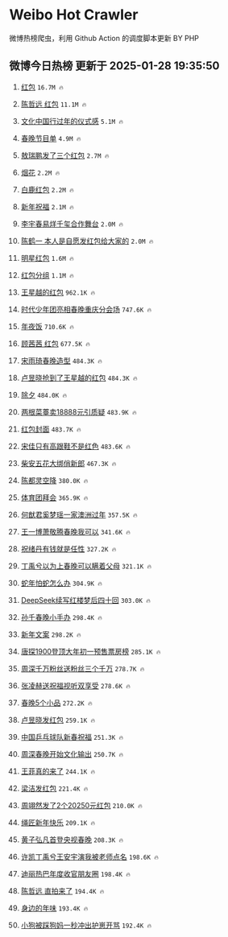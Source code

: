 # Weibo Hot Crawler 



微博热榜爬虫，利用 Github Action 的调度脚本更新 BY PHP 


## 微博今日热榜 更新于 2025-01-28 19:35:50 
1. [红包](https://s.weibo.com/weibo?q=%E7%BA%A2%E5%8C%85&t=31&band_rank=1&Refer=top) `16.7M 🔥` 

1. [陈哲远 红包](https://s.weibo.com/weibo?q=%E9%99%88%E5%93%B2%E8%BF%9C%20%E7%BA%A2%E5%8C%85&t=31&band_rank=2&Refer=top) `11.1M 🔥` 

1. [文化中国行过年的仪式感](https://s.weibo.com/weibo?q=%23%E6%96%87%E5%8C%96%E4%B8%AD%E5%9B%BD%E8%A1%8C%E8%BF%87%E5%B9%B4%E7%9A%84%E4%BB%AA%E5%BC%8F%E6%84%9F%23&t=31&band_rank=3&Refer=top) `5.1M 🔥` 

1. [春晚节目单](https://s.weibo.com/weibo?q=%23%E6%98%A5%E6%99%9A%E8%8A%82%E7%9B%AE%E5%8D%95%23&t=31&band_rank=4&Refer=top) `4.9M 🔥` 

1. [敖瑞鹏发了三个红包](https://s.weibo.com/weibo?q=%E6%95%96%E7%91%9E%E9%B9%8F%E5%8F%91%E4%BA%86%E4%B8%89%E4%B8%AA%E7%BA%A2%E5%8C%85&t=31&band_rank=5&Refer=top) `2.7M 🔥` 

1. [烟花](https://s.weibo.com/weibo?q=%E7%83%9F%E8%8A%B1&t=31&band_rank=6&Refer=top) `2.2M 🔥` 

1. [白鹿红包](https://s.weibo.com/weibo?q=%E7%99%BD%E9%B9%BF%E7%BA%A2%E5%8C%85&t=31&band_rank=7&Refer=top) `2.2M 🔥` 

1. [新年祝福](https://s.weibo.com/weibo?q=%E6%96%B0%E5%B9%B4%E7%A5%9D%E7%A6%8F&t=31&band_rank=8&Refer=top) `2.1M 🔥` 

1. [李宇春易烊千玺合作舞台](https://s.weibo.com/weibo?q=%23%E6%9D%8E%E5%AE%87%E6%98%A5%E6%98%93%E7%83%8A%E5%8D%83%E7%8E%BA%E5%90%88%E4%BD%9C%E8%88%9E%E5%8F%B0%23&t=31&band_rank=9&Refer=top) `2.0M 🔥` 

1. [陈鹤一 本人是自愿发红包给大家的](https://s.weibo.com/weibo?q=%E9%99%88%E9%B9%A4%E4%B8%80%20%E6%9C%AC%E4%BA%BA%E6%98%AF%E8%87%AA%E6%84%BF%E5%8F%91%E7%BA%A2%E5%8C%85%E7%BB%99%E5%A4%A7%E5%AE%B6%E7%9A%84&t=31&band_rank=10&Refer=top) `2.0M 🔥` 

1. [明星红包](https://s.weibo.com/weibo?q=%E6%98%8E%E6%98%9F%E7%BA%A2%E5%8C%85&t=31&band_rank=11&Refer=top) `1.6M 🔥` 

1. [红包分组](https://s.weibo.com/weibo?q=%E7%BA%A2%E5%8C%85%E5%88%86%E7%BB%84&t=31&band_rank=12&Refer=top) `1.1M 🔥` 

1. [王星越的红包](https://s.weibo.com/weibo?q=%23%E7%8E%8B%E6%98%9F%E8%B6%8A%E7%9A%84%E7%BA%A2%E5%8C%85%23&t=31&band_rank=13&Refer=top) `962.1K 🔥` 

1. [时代少年团亮相春晚重庆分会场](https://s.weibo.com/weibo?q=%23%E6%97%B6%E4%BB%A3%E5%B0%91%E5%B9%B4%E5%9B%A2%E4%BA%AE%E7%9B%B8%E6%98%A5%E6%99%9A%E9%87%8D%E5%BA%86%E5%88%86%E4%BC%9A%E5%9C%BA%23&t=31&band_rank=14&Refer=top) `747.6K 🔥` 

1. [年夜饭](https://s.weibo.com/weibo?q=%E5%B9%B4%E5%A4%9C%E9%A5%AD&t=31&band_rank=15&Refer=top) `710.6K 🔥` 

1. [顾茜茜 红包](https://s.weibo.com/weibo?q=%E9%A1%BE%E8%8C%9C%E8%8C%9C%20%E7%BA%A2%E5%8C%85&t=31&band_rank=16&Refer=top) `677.5K 🔥` 

1. [宋雨琦春晚造型](https://s.weibo.com/weibo?q=%E5%AE%8B%E9%9B%A8%E7%90%A6%E6%98%A5%E6%99%9A%E9%80%A0%E5%9E%8B&t=31&band_rank=17&Refer=top) `484.3K 🔥` 

1. [卢昱晓抢到了王星越的红包](https://s.weibo.com/weibo?q=%23%E5%8D%A2%E6%98%B1%E6%99%93%E6%8A%A2%E5%88%B0%E4%BA%86%E7%8E%8B%E6%98%9F%E8%B6%8A%E7%9A%84%E7%BA%A2%E5%8C%85%23&t=31&band_rank=18&Refer=top) `484.3K 🔥` 

1. [除夕](https://s.weibo.com/weibo?q=%E9%99%A4%E5%A4%95&t=31&band_rank=19&Refer=top) `484.0K 🔥` 

1. [两根菜薹卖18888元引质疑](https://s.weibo.com/weibo?q=%23%E4%B8%A4%E6%A0%B9%E8%8F%9C%E8%96%B9%E5%8D%9618888%E5%85%83%E5%BC%95%E8%B4%A8%E7%96%91%23&t=31&band_rank=20&Refer=top) `483.9K 🔥` 

1. [红包封面](https://s.weibo.com/weibo?q=%E7%BA%A2%E5%8C%85%E5%B0%81%E9%9D%A2&t=31&band_rank=21&Refer=top) `483.7K 🔥` 

1. [宋佳只有高跟鞋不是红色](https://s.weibo.com/weibo?q=%E5%AE%8B%E4%BD%B3%E5%8F%AA%E6%9C%89%E9%AB%98%E8%B7%9F%E9%9E%8B%E4%B8%8D%E6%98%AF%E7%BA%A2%E8%89%B2&t=31&band_rank=22&Refer=top) `483.6K 🔥` 

1. [柴安五花大绑俏新郎](https://s.weibo.com/weibo?q=%E6%9F%B4%E5%AE%89%E4%BA%94%E8%8A%B1%E5%A4%A7%E7%BB%91%E4%BF%8F%E6%96%B0%E9%83%8E&t=31&band_rank=23&Refer=top) `467.3K 🔥` 

1. [陈都灵空降](https://s.weibo.com/weibo?q=%E9%99%88%E9%83%BD%E7%81%B5%E7%A9%BA%E9%99%8D&t=31&band_rank=24&Refer=top) `380.0K 🔥` 

1. [体育团拜会](https://s.weibo.com/weibo?q=%E4%BD%93%E8%82%B2%E5%9B%A2%E6%8B%9C%E4%BC%9A&t=31&band_rank=25&Refer=top) `365.9K 🔥` 

1. [何猷君奚梦瑶一家澳洲过年](https://s.weibo.com/weibo?q=%23%E4%BD%95%E7%8C%B7%E5%90%9B%E5%A5%9A%E6%A2%A6%E7%91%B6%E4%B8%80%E5%AE%B6%E6%BE%B3%E6%B4%B2%E8%BF%87%E5%B9%B4%23&t=31&band_rank=26&Refer=top) `357.5K 🔥` 

1. [王一博萧敬腾春晚我可以](https://s.weibo.com/weibo?q=%23%E7%8E%8B%E4%B8%80%E5%8D%9A%E8%90%A7%E6%95%AC%E8%85%BE%E6%98%A5%E6%99%9A%E6%88%91%E5%8F%AF%E4%BB%A5%23&t=31&band_rank=27&Refer=top) `341.6K 🔥` 

1. [祝绪丹有钱就是任性](https://s.weibo.com/weibo?q=%23%E7%A5%9D%E7%BB%AA%E4%B8%B9%E6%9C%89%E9%92%B1%E5%B0%B1%E6%98%AF%E4%BB%BB%E6%80%A7%23&t=31&band_rank=28&Refer=top) `327.2K 🔥` 

1. [丁禹兮以为上春晚可以瞒着父母](https://s.weibo.com/weibo?q=%23%E4%B8%81%E7%A6%B9%E5%85%AE%E4%BB%A5%E4%B8%BA%E4%B8%8A%E6%98%A5%E6%99%9A%E5%8F%AF%E4%BB%A5%E7%9E%92%E7%9D%80%E7%88%B6%E6%AF%8D%23&t=31&band_rank=29&Refer=top) `321.1K 🔥` 

1. [蛇年怕蛇怎么办](https://s.weibo.com/weibo?q=%23%E8%9B%87%E5%B9%B4%E6%80%95%E8%9B%87%E6%80%8E%E4%B9%88%E5%8A%9E%23&t=31&band_rank=30&Refer=top) `304.9K 🔥` 

1. [DeepSeek续写红楼梦后四十回](https://s.weibo.com/weibo?q=%23DeepSeek%E7%BB%AD%E5%86%99%E7%BA%A2%E6%A5%BC%E6%A2%A6%E5%90%8E%E5%9B%9B%E5%8D%81%E5%9B%9E%23&t=31&band_rank=31&Refer=top) `303.0K 🔥` 

1. [孙千春晚小手办](https://s.weibo.com/weibo?q=%23%E5%AD%99%E5%8D%83%E6%98%A5%E6%99%9A%E5%B0%8F%E6%89%8B%E5%8A%9E%23&t=31&band_rank=32&Refer=top) `298.4K 🔥` 

1. [新年文案](https://s.weibo.com/weibo?q=%E6%96%B0%E5%B9%B4%E6%96%87%E6%A1%88&t=31&band_rank=33&Refer=top) `298.2K 🔥` 

1. [唐探1900登顶大年初一预售票房榜](https://s.weibo.com/weibo?q=%23%E5%94%90%E6%8E%A21900%E7%99%BB%E9%A1%B6%E5%A4%A7%E5%B9%B4%E5%88%9D%E4%B8%80%E9%A2%84%E5%94%AE%E7%A5%A8%E6%88%BF%E6%A6%9C%23&t=31&band_rank=34&Refer=top) `285.1K 🔥` 

1. [周深千万粉丝送粉丝三个千万](https://s.weibo.com/weibo?q=%E5%91%A8%E6%B7%B1%E5%8D%83%E4%B8%87%E7%B2%89%E4%B8%9D%E9%80%81%E7%B2%89%E4%B8%9D%E4%B8%89%E4%B8%AA%E5%8D%83%E4%B8%87&t=31&band_rank=35&Refer=top) `278.7K 🔥` 

1. [张凌赫送祝福视听双享受](https://s.weibo.com/weibo?q=%23%E5%BC%A0%E5%87%8C%E8%B5%AB%E9%80%81%E7%A5%9D%E7%A6%8F%E8%A7%86%E5%90%AC%E5%8F%8C%E4%BA%AB%E5%8F%97%23&t=31&band_rank=36&Refer=top) `278.6K 🔥` 

1. [春晚5个小品](https://s.weibo.com/weibo?q=%23%E6%98%A5%E6%99%9A5%E4%B8%AA%E5%B0%8F%E5%93%81%23&t=31&band_rank=37&Refer=top) `272.2K 🔥` 

1. [卢昱晓发红包](https://s.weibo.com/weibo?q=%E5%8D%A2%E6%98%B1%E6%99%93%E5%8F%91%E7%BA%A2%E5%8C%85&t=31&band_rank=38&Refer=top) `259.1K 🔥` 

1. [中国乒乓球队新春祝福](https://s.weibo.com/weibo?q=%23%E4%B8%AD%E5%9B%BD%E4%B9%92%E4%B9%93%E7%90%83%E9%98%9F%E6%96%B0%E6%98%A5%E7%A5%9D%E7%A6%8F%23&t=31&band_rank=39&Refer=top) `251.3K 🔥` 

1. [周深春晚开始文化输出](https://s.weibo.com/weibo?q=%23%E5%91%A8%E6%B7%B1%E6%98%A5%E6%99%9A%E5%BC%80%E5%A7%8B%E6%96%87%E5%8C%96%E8%BE%93%E5%87%BA%23&t=31&band_rank=40&Refer=top) `250.7K 🔥` 

1. [王菲真的来了](https://s.weibo.com/weibo?q=%E7%8E%8B%E8%8F%B2%E7%9C%9F%E7%9A%84%E6%9D%A5%E4%BA%86&t=31&band_rank=41&Refer=top) `244.1K 🔥` 

1. [梁洁发红包](https://s.weibo.com/weibo?q=%E6%A2%81%E6%B4%81%E5%8F%91%E7%BA%A2%E5%8C%85&t=31&band_rank=42&Refer=top) `221.4K 🔥` 

1. [周翊然发了2个20250元红包](https://s.weibo.com/weibo?q=%23%E5%91%A8%E7%BF%8A%E7%84%B6%E5%8F%91%E4%BA%862%E4%B8%AA20250%E5%85%83%E7%BA%A2%E5%8C%85%23&t=31&band_rank=43&Refer=top) `210.0K 🔥` 

1. [绳匠新年快乐](https://s.weibo.com/weibo?q=%23%E7%BB%B3%E5%8C%A0%E6%96%B0%E5%B9%B4%E5%BF%AB%E4%B9%90%23&t=31&band_rank=44&Refer=top) `209.1K 🔥` 

1. [黄子弘凡首登央视春晚](https://s.weibo.com/weibo?q=%23%E9%BB%84%E5%AD%90%E5%BC%98%E5%87%A1%E9%A6%96%E7%99%BB%E5%A4%AE%E8%A7%86%E6%98%A5%E6%99%9A%23&t=31&band_rank=45&Refer=top) `208.3K 🔥` 

1. [许凯丁禹兮王安宇演我被老师点名](https://s.weibo.com/weibo?q=%E8%AE%B8%E5%87%AF%E4%B8%81%E7%A6%B9%E5%85%AE%E7%8E%8B%E5%AE%89%E5%AE%87%E6%BC%94%E6%88%91%E8%A2%AB%E8%80%81%E5%B8%88%E7%82%B9%E5%90%8D&t=31&band_rank=46&Refer=top) `198.6K 🔥` 

1. [迪丽热巴年度收官朋友圈](https://s.weibo.com/weibo?q=%23%E8%BF%AA%E4%B8%BD%E7%83%AD%E5%B7%B4%E5%B9%B4%E5%BA%A6%E6%94%B6%E5%AE%98%E6%9C%8B%E5%8F%8B%E5%9C%88%23&t=31&band_rank=47&Refer=top) `198.4K 🔥` 

1. [陈哲远 直拍来了](https://s.weibo.com/weibo?q=%E9%99%88%E5%93%B2%E8%BF%9C%20%E7%9B%B4%E6%8B%8D%E6%9D%A5%E4%BA%86&t=31&band_rank=48&Refer=top) `194.4K 🔥` 

1. [身边的年味](https://s.weibo.com/weibo?q=%23%E8%BA%AB%E8%BE%B9%E7%9A%84%E5%B9%B4%E5%91%B3%23&t=31&band_rank=49&Refer=top) `193.4K 🔥` 

1. [小狗被踩狗妈一秒冲出护崽开骂](https://s.weibo.com/weibo?q=%23%E5%B0%8F%E7%8B%97%E8%A2%AB%E8%B8%A9%E7%8B%97%E5%A6%88%E4%B8%80%E7%A7%92%E5%86%B2%E5%87%BA%E6%8A%A4%E5%B4%BD%E5%BC%80%E9%AA%82%23&t=31&band_rank=50&Refer=top) `192.4K 🔥` 


